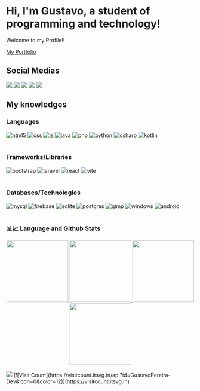 # Hi, I'm Gustavo, a student of programming and technology! 
<p>Welcome to my Profile!!</p>

[My Portfolio](https://gustavopereira-dev.github.io/Portfolio)

## Social Medias
<div> 
  <a href = "mailto:gustavopereiradev53@gmail.com"><img src="https://img.shields.io/badge/Gmail-D14836?style=for-the-badge&logo=gmail&logoColor=white" target="_blank"></a>
  <a href = "https://www.linkedin.com/in/gustavo-pereira-834313260/"><img src="https://img.shields.io/badge/LinkedIn-0077B5?style=for-the-badge&logo=linkedin&logoColor=white" target="_blank"></a>
  <a href = "https://www.freelancer.com/u/gustavo924"><img src="https://img.shields.io/badge/Freelancer-29B2FE?style=for-the-badge&logo=Freelancer&logoColor=white" target="_blank"></a>
  <a href = "https://www.hackerrank.com/profile/gustavopereira81"><img src="https://img.shields.io/badge/-Hackerrank-2EC866?style=for-the-badge&logo=HackerRank&logoColor=white" target="_blank"></a>
  <a href = "https://www.upwork.com/freelancers/~01b6e23dfcb158ee1e"><img src="https://img.shields.io/badge/UpWork-6FDA44?style=for-the-badge&logo=Upwork&logoColor=white" target="_blank"></a>
</div>  
  
## My knowledges

### Languages
<div style="display: inline_block">
  <img align="center" alt="html5" src="https://img.shields.io/badge/HTML5-E34F26?style=for-the-badge&logo=html5&logoColor=white" />
  <img align="center" alt="css" src="https://img.shields.io/badge/CSS3-1572B6?style=for-the-badge&logo=css3&logoColor=white" />
  <img align="center" alt="js" src="https://img.shields.io/badge/javascript-%23323330.svg?style=for-the-badge&logo=javascript&logoColor=%23F7DF1E" />
  <img align="center" alt="java" src="https://img.shields.io/badge/java-%23ED8B00.svg?style=for-the-badge&logo=openjdk&logoColor=white" />
  <img align="center" alt="php" src="https://img.shields.io/badge/php-%23777BB4.svg?style=for-the-badge&logo=php&logoColor=white" />
  <img align="center" alt="python" src="https://img.shields.io/badge/Python-3776AB?style=for-the-badge&logo=python&logoColor=white" />
  <img align="center" alt="csharp" src="https://img.shields.io/badge/c%23-%23239120.svg?style=for-the-badge&logo=csharp&logoColor=white" />
  <img align="center" alt="kotlin" src="https://img.shields.io/badge/kotlin-%237F52FF.svg?style=for-the-badge&logo=kotlin&logoColor=white" />
</div><br/>

### Frameworks/Libraries
<div style="display: inline_block">
  <img align="center" alt="bootstrap" src="https://img.shields.io/badge/bootstrap-%238511FA.svg?style=for-the-badge&logo=bootstrap&logoColor=white" />
  <img align="center" alt="laravel" src="https://img.shields.io/badge/laravel-%23FF2D20.svg?style=for-the-badge&logo=laravel&logoColor=white" />
  <img align="center" alt="react" src="https://img.shields.io/badge/react-%2320232a.svg?style=for-the-badge&logo=react&logoColor=%2361DAFB" />
  <img align="center" alt="vite" src="https://img.shields.io/badge/vite-%23646CFF.svg?style=for-the-badge&logo=vite&logoColor=white" />
</div><br/>
  
### Databases/Technologies
<div style="display: inline_block">
  <img align="center" alt="mysql" src="https://img.shields.io/badge/mysql-%2300f.svg?style=for-the-badge&logo=mysql&logoColor=white" />
  <img align="center" alt="firebase" src="https://img.shields.io/badge/Firebase-039BE5?style=for-the-badge&logo=Firebase&logoColor=white" />
  <img align="center" alt="sqlite" src="https://img.shields.io/badge/sqlite-%2307405e.svg?style=for-the-badge&logo=sqlite&logoColor=white" />
  <img align="center" alt="postgres" src="https://img.shields.io/badge/postgres-%23316192.svg?style=for-the-badge&logo=postgresql&logoColor=white" />
  <img align="center" alt="gimp" src="https://img.shields.io/badge/Gimp-657D8B?style=for-the-badge&logo=gimp&logoColor=FFFFFF" />
  <img align="center" alt="windows" src="https://img.shields.io/badge/Windows-0078D6?style=for-the-badge&logo=windows&logoColor=white" />
  <img align="center" alt="android" src="https://img.shields.io/badge/Android-3DDC84?style=for-the-badge&logo=android&logoColor=white" />
</div><br/>  


### 📊📈 Language and Github Stats
<div align="center" style="display:inline_block; margin-left: auto; margin-right: auto;">
  <a href="https://github.com/GustavoPereira-Dev">
  <img height="165em" src="https://github-readme-stats.vercel.app/api?username=GustavoPereira-Dev&show_icons=true&theme=react&include_all_commits=true&count_private=true"/>
  <img height="165em" src="https://github-readme-stats.vercel.app/api/top-langs/?username=GustavoPereira-Dev&layout=compact&langs_count=7&theme=react"/>
  <img height="165em" src="https://github-contributor-stats.vercel.app/api?username=GustavoPereira-Dev&limit=5&theme=dark&combine_all_yearly_contributions=true"/>
  <img height="165em" src="https://github-readme-streak-stats.herokuapp.com/?user=GustavoPereira-Dev&theme=highcontrast&hide_border=false"/>
</div>
<br/>  
<a href="https://www.github.com/gustavopereira-dev" target="_blank" rel="noreferrer"><img
src="https://img.shields.io/github/followers/gustavopereira-dev?logo=github&style=for-the-badge&color=a855f7&labelColor=1c1917" /></a>
[![Visit Count](https://visitcount.itsvg.in/api?id=GustavoPereira-Dev&icon=0&color=12)](https://visitcount.itsvg.in)






  
